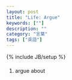 ```yaml
---
layout: post
title: "Life: Argue"
keywords: [""]
description: ""
category: "言葉"
tags: ["英語"]
---
```

{% include JB/setup %}

####
1. argue about
